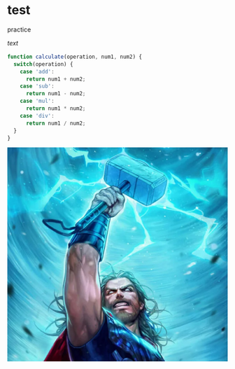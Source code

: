 # test
practice

*text*

```js
function calculate(operation, num1, num2) {
  switch(operation) {
    case 'add':
      return num1 + num2;
    case 'sub':
      return num1 - num2;
    case 'mul':
      return num1 * num2;
    case 'div':
      return num1 / num2;
  }
}

```

![thor](tor.jpg "Marvel")